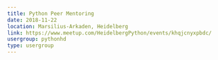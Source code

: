 ```yaml
---
title: Python Peer Mentoring
date: 2018-11-22
location: Marsilius-Arkaden, Heidelberg
link: https://www.meetup.com/HeidelbergPython/events/khqjcnyxpbdc/
usergroup: pythonhd
type: usergroup
---
```

